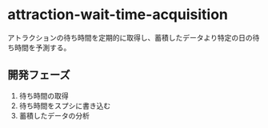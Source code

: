 # attraction-wait-time-acquisition

アトラクションの待ち時間を定期的に取得し、蓄積したデータより特定の日の待ち時間を予測する。

## 開発フェーズ

1. 待ち時間の取得
2. 待ち時間をスプシに書き込む
3. 蓄積したデータの分析
